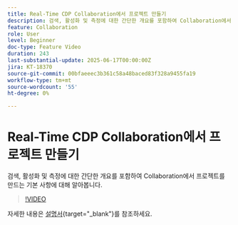 ```yaml
---
title: Real-Time CDP Collaboration에서 프로젝트 만들기
description: 검색, 활성화 및 측정에 대한 간단한 개요를 포함하여 Collaboration에서 프로젝트를 만드는 기본 사항에 대해 알아봅니다.
feature: Collaboration
role: User
level: Beginner
doc-type: Feature Video
duration: 243
last-substantial-update: 2025-06-17T00:00:00Z
jira: KT-18370
source-git-commit: 00bfaeeec3b361c58a48baced83f328a9455fa19
workflow-type: tm+mt
source-wordcount: '55'
ht-degree: 0%

---
```



# Real-Time CDP Collaboration에서 프로젝트 만들기

검색, 활성화 및 측정에 대한 간단한 개요를 포함하여 Collaboration에서 프로젝트를 만드는 기본 사항에 대해 알아봅니다.

>[!VIDEO](https://video.tv.adobe.com/v/3464041/?learn=on&enablevpops&captions=kor)

자세한 내용은 [설명서](https://experienceleague.adobe.com/ko/docs/real-time-cdp-collaboration/using/collaborate/manage-projects){target="_blank"}를 참조하세요.
